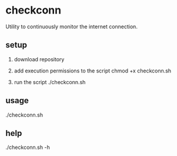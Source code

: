 # checkconn
Utility to continuously monitor the internet connection.

## setup

1) download repository

2) add execution permissions to the script
    chmod +x checkconn.sh

3) run the script
    ./checkconn.sh
 
## usage

./checkconn.sh

## help

./checkconn.sh -h
